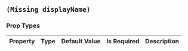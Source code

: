 ## `(Missing displayName)` 



### Prop Types
Property | Type | Default Value | Is Required | Description
:--- | :--- | :--- | :--- | :---